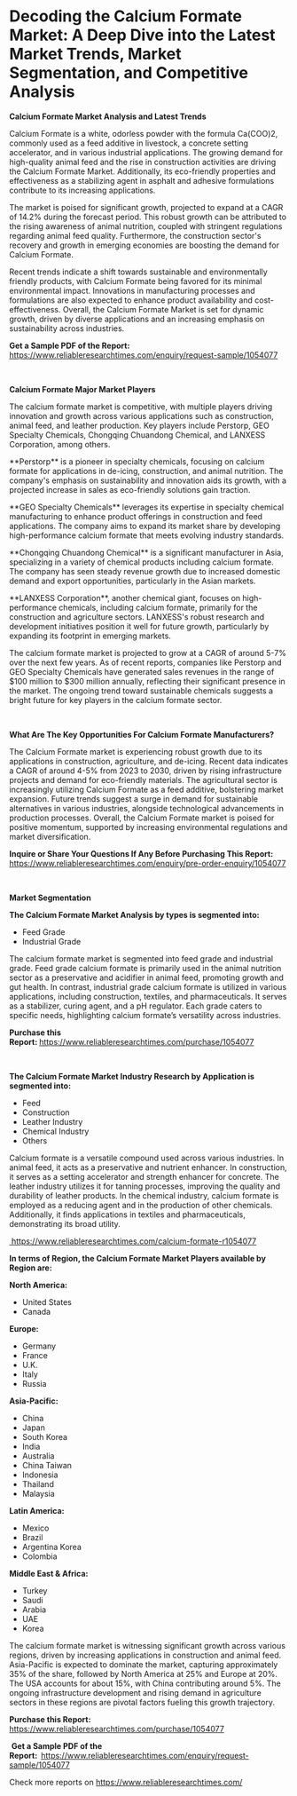 <p><h1>Decoding the Calcium Formate Market: A Deep Dive into the Latest Market Trends, Market Segmentation, and Competitive Analysis</h1></p><p><strong>Calcium Formate Market Analysis and Latest Trends</strong></p>
<p><p>Calcium Formate is a white, odorless powder with the formula Ca(COO)2, commonly used as a feed additive in livestock, a concrete setting accelerator, and in various industrial applications. The growing demand for high-quality animal feed and the rise in construction activities are driving the Calcium Formate Market. Additionally, its eco-friendly properties and effectiveness as a stabilizing agent in asphalt and adhesive formulations contribute to its increasing applications.</p><p>The market is poised for significant growth, projected to expand at a CAGR of 14.2% during the forecast period. This robust growth can be attributed to the rising awareness of animal nutrition, coupled with stringent regulations regarding animal feed quality. Furthermore, the construction sector's recovery and growth in emerging economies are boosting the demand for Calcium Formate.</p><p>Recent trends indicate a shift towards sustainable and environmentally friendly products, with Calcium Formate being favored for its minimal environmental impact. Innovations in manufacturing processes and formulations are also expected to enhance product availability and cost-effectiveness. Overall, the Calcium Formate Market is set for dynamic growth, driven by diverse applications and an increasing emphasis on sustainability across industries.</p></p>
<p><strong>Get a Sample PDF of the Report:&nbsp;</strong> <a href="https://www.reliableresearchtimes.com/enquiry/request-sample/1054077?utm_campaign=2722&utm_medium=2&utm_source=Github&utm_content=ia&utm_term=31032025&utm_id=calcium-formate">https://www.reliableresearchtimes.com/enquiry/request-sample/1054077</a></p>
<p>&nbsp;</p>
<p><strong>Calcium Formate Major Market Players</strong></p>
<p><p>The calcium formate market is competitive, with multiple players driving innovation and growth across various applications such as construction, animal feed, and leather production. Key players include Perstorp, GEO Specialty Chemicals, Chongqing Chuandong Chemical, and LANXESS Corporation, among others.</p><p>**Perstorp** is a pioneer in specialty chemicals, focusing on calcium formate for applications in de-icing, construction, and animal nutrition. The company's emphasis on sustainability and innovation aids its growth, with a projected increase in sales as eco-friendly solutions gain traction. </p><p>**GEO Specialty Chemicals** leverages its expertise in specialty chemical manufacturing to enhance product offerings in construction and feed applications. The company aims to expand its market share by developing high-performance calcium formate that meets evolving industry standards.</p><p>**Chongqing Chuandong Chemical** is a significant manufacturer in Asia, specializing in a variety of chemical products including calcium formate. The company has seen steady revenue growth due to increased domestic demand and export opportunities, particularly in the Asian markets.</p><p>**LANXESS Corporation**, another chemical giant, focuses on high-performance chemicals, including calcium formate, primarily for the construction and agriculture sectors. LANXESS's robust research and development initiatives position it well for future growth, particularly by expanding its footprint in emerging markets.</p><p>The calcium formate market is projected to grow at a CAGR of around 5-7% over the next few years. As of recent reports, companies like Perstorp and GEO Specialty Chemicals have generated sales revenues in the range of $100 million to $300 million annually, reflecting their significant presence in the market. The ongoing trend toward sustainable chemicals suggests a bright future for key players in the calcium formate sector.</p></p>
<p>&nbsp;</p>
<p><strong>What Are The Key Opportunities For Calcium Formate Manufacturers?</strong></p>
<p><p>The Calcium Formate market is experiencing robust growth due to its applications in construction, agriculture, and de-icing. Recent data indicates a CAGR of around 4-5% from 2023 to 2030, driven by rising infrastructure projects and demand for eco-friendly materials. The agricultural sector is increasingly utilizing Calcium Formate as a feed additive, bolstering market expansion. Future trends suggest a surge in demand for sustainable alternatives in various industries, alongside technological advancements in production processes. Overall, the Calcium Formate market is poised for positive momentum, supported by increasing environmental regulations and market diversification.</p></p>
<p><strong>Inquire or Share Your Questions If Any Before Purchasing This Report:</strong> <a href="https://www.reliableresearchtimes.com/enquiry/pre-order-enquiry/1054077?utm_campaign=2722&utm_medium=2&utm_source=Github&utm_content=ia&utm_term=31032025&utm_id=calcium-formate">https://www.reliableresearchtimes.com/enquiry/pre-order-enquiry/1054077</a></p>
<p>&nbsp;</p>
<p><strong>Market Segmentation</strong></p>
<p><strong>The Calcium Formate Market Analysis by types is segmented into:</strong></p>
<p><ul><li>Feed Grade</li><li>Industrial Grade</li></ul></p>
<p><p>The calcium formate market is segmented into feed grade and industrial grade. Feed grade calcium formate is primarily used in the animal nutrition sector as a preservative and acidifier in animal feed, promoting growth and gut health. In contrast, industrial grade calcium formate is utilized in various applications, including construction, textiles, and pharmaceuticals. It serves as a stabilizer, curing agent, and a pH regulator. Each grade caters to specific needs, highlighting calcium formate’s versatility across industries.</p></p>
<p><strong>Purchase this Report:&nbsp;</strong><a href="https://www.reliableresearchtimes.com/purchase/1054077?utm_campaign=2722&utm_medium=2&utm_source=Github&utm_content=ia&utm_term=31032025&utm_id=calcium-formate">https://www.reliableresearchtimes.com/purchase/1054077</a></p>
<p>&nbsp;</p>
<p><strong>The Calcium Formate Market Industry Research by Application is segmented into:</strong></p>
<p><ul><li>Feed</li><li>Construction</li><li>Leather Industry</li><li>Chemical Industry</li><li>Others</li></ul></p>
<p><p>Calcium formate is a versatile compound used across various industries. In animal feed, it acts as a preservative and nutrient enhancer. In construction, it serves as a setting accelerator and strength enhancer for concrete. The leather industry utilizes it for tanning processes, improving the quality and durability of leather products. In the chemical industry, calcium formate is employed as a reducing agent and in the production of other chemicals. Additionally, it finds applications in textiles and pharmaceuticals, demonstrating its broad utility.</p></p>
<p><a href="https://www.reliableresearchtimes.com/calcium-formate-r1054077?utm_campaign=2722&utm_medium=2&utm_source=Github&utm_content=ia&utm_term=31032025&utm_id=calcium-formate">&nbsp;https://www.reliableresearchtimes.com/calcium-formate-r1054077</a></p>
<p><strong>In terms of Region, the Calcium Formate Market Players available by Region are:</strong></p>
<p>
    <p> <strong> North America: </strong>
        <ul>
            <li>United States</li>
            <li>Canada</li>
        </ul>
        </p> 
    <p> <strong> Europe: </strong>
        <ul>
            <li>Germany</li>
            <li>France</li>
            <li>U.K.</li>
            <li>Italy</li>
            <li>Russia</li>
        </ul>
        </p> 
    <p> <strong> Asia-Pacific: </strong>
        <ul>
            <li>China</li>
            <li>Japan</li>
            <li>South Korea</li>
            <li>India</li>
            <li>Australia</li>
            <li>China Taiwan</li>
            <li>Indonesia</li>
            <li>Thailand</li>
            <li>Malaysia</li>
        </ul>
        </p> 
    <p> <strong> Latin America: </strong>
        <ul>
            <li>Mexico</li>
            <li>Brazil</li>
            <li>Argentina Korea</li>
            <li>Colombia</li>
        </ul>
        </p> 
    <p> <strong> Middle East & Africa: </strong>
        <ul>
            <li>Turkey</li>
            <li>Saudi</li>
            <li>Arabia</li>
            <li>UAE</li>
            <li>Korea</li>
        </ul>
    </p>
    </p>
<p><p>The calcium formate market is witnessing significant growth across various regions, driven by increasing applications in construction and animal feed. Asia-Pacific is expected to dominate the market, capturing approximately 35% of the share, followed by North America at 25% and Europe at 20%. The USA accounts for about 15%, with China contributing around 5%. The ongoing infrastructure development and rising demand in agriculture sectors in these regions are pivotal factors fueling this growth trajectory.</p></p>
<p><strong>Purchase this Report: </strong><a href="https://www.reliableresearchtimes.com/purchase/1054077?utm_campaign=2722&utm_medium=2&utm_source=Github&utm_content=ia&utm_term=31032025&utm_id=calcium-formate">https://www.reliableresearchtimes.com/purchase/1054077</a></p>
<p>&nbsp;<strong>Get a Sample PDF of the Report:&nbsp;&nbsp;</strong><a href="https://www.reliableresearchtimes.com/enquiry/request-sample/1054077?utm_campaign=2722&utm_medium=2&utm_source=Github&utm_content=ia&utm_term=31032025&utm_id=calcium-formate">https://www.reliableresearchtimes.com/enquiry/request-sample/1054077</a></p>
<p><strong></strong></p>
<p>Check more reports on <a href="https://www.reliableresearchtimes.com/?utm_campaign=2722&utm_medium=2&utm_source=Github&utm_content=ia&utm_term=31032025&utm_id=calcium-formate">https://www.reliableresearchtimes.com/</a></p>